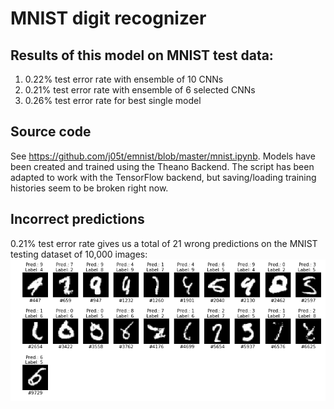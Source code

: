 # MNIST digit recognizer
 
## Results of this model on MNIST test data:
1. 0.22% test error rate with ensemble of 10 CNNs
2. 0.21% test error rate with ensemble of 6 selected CNNs
3. 0.26% test error rate for best single model

## Source code
See https://github.com/j05t/emnist/blob/master/mnist.ipynb. Models have been created and trained using the Theano Backend. The script has been adapted to work with the TensorFlow backend, but saving/loading training histories seem to be broken right now.

## Incorrect predictions
0.21% test error rate gives us a total of 21 wrong predictions on the MNIST testing dataset of 10,000 images: 
![incorrect predictions](incorrect_predictions.png)
